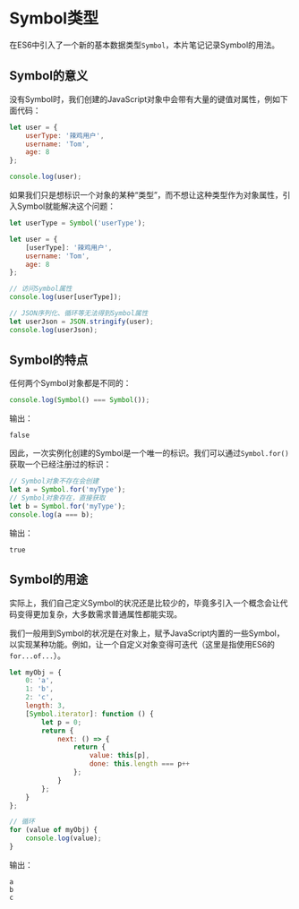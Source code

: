 # Symbol类型

在ES6中引入了一个新的基本数据类型`Symbol`，本片笔记记录Symbol的用法。

## Symbol的意义

没有Symbol时，我们创建的JavaScript对象中会带有大量的键值对属性，例如下面代码：

```javascript
let user = {
    userType: '辣鸡用户',
    username: 'Tom',
    age: 8
};

console.log(user);
```

如果我们只是想标识一个对象的某种“类型”，而不想让这种类型作为对象属性，引入Symbol就能解决这个问题：

```javascript
let userType = Symbol('userType');

let user = {
    [userType]: '辣鸡用户',
    username: 'Tom',
    age: 8
};

// 访问Symbol属性
console.log(user[userType]);

// JSON序列化、循环等无法得到Symbol属性
let userJson = JSON.stringify(user);
console.log(userJson);
```

## Symbol的特点

任何两个Symbol对象都是不同的：

```javascript
console.log(Symbol() === Symbol());
```

输出：
```
false
```

因此，一次实例化创建的Symbol是一个唯一的标识。我们可以通过`Symbol.for()`获取一个已经注册过的标识：

```javascript
// Symbol对象不存在会创建
let a = Symbol.for('myType');
// Symbol对象存在，直接获取
let b = Symbol.for('myType');
console.log(a === b);
```

输出：
```
true
```

## Symbol的用途

实际上，我们自己定义Symbol的状况还是比较少的，毕竟多引入一个概念会让代码变得更加复杂，大多数需求普通属性都能实现。

我们一般用到Symbol的状况是在对象上，赋予JavaScript内置的一些Symbol，以实现某种功能。例如，让一个自定义对象变得可迭代（这里是指使用ES6的`for...of...`）。

```javascript
let myObj = {
    0: 'a',
    1: 'b',
    2: 'c',
    length: 3,
    [Symbol.iterator]: function () {
        let p = 0;
        return {
            next: () => {
                return {
                    value: this[p],
                    done: this.length === p++
                };
            }
        };
    }
};

// 循环
for (value of myObj) {
    console.log(value);
}
```

输出：
```
a
b
c
```
